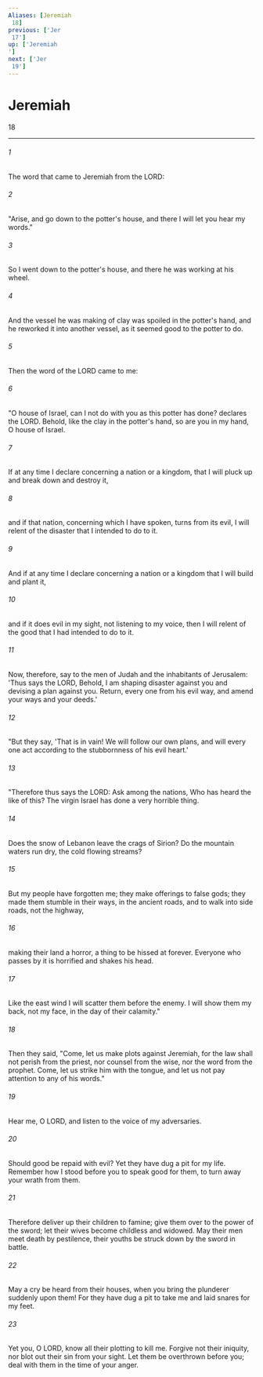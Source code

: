 ```yaml
---
Aliases: [Jeremiah 18]
previous: ['Jer 17']
up: ['Jeremiah']
next: ['Jer 19']
---
```

# Jeremiah 18

***
 

###### 1 
The word that came to Jeremiah from the LORD:  

###### 2 
"Arise, and go down to the potter's house, and there I will let you hear my words."  

###### 3 
So I went down to the potter's house, and there he was working at his wheel.  

###### 4 
And the vessel he was making of clay was spoiled in the potter's hand, and he reworked it into another vessel, as it seemed good to the potter to do.  

###### 5 
Then the word of the LORD came to me:  

###### 6 
"O house of Israel, can I not do with you as this potter has done? declares the LORD. Behold, like the clay in the potter's hand, so are you in my hand, O house of Israel.  

###### 7 
If at any time I declare concerning a nation or a kingdom, that I will pluck up and break down and destroy it,  

###### 8 
and if that nation, concerning which I have spoken, turns from its evil, I will relent of the disaster that I intended to do to it.  

###### 9 
And if at any time I declare concerning a nation or a kingdom that I will build and plant it,  

###### 10 
and if it does evil in my sight, not listening to my voice, then I will relent of the good that I had intended to do to it.  

###### 11 
Now, therefore, say to the men of Judah and the inhabitants of Jerusalem: 'Thus says the LORD, Behold, I am shaping disaster against you and devising a plan against you. Return, every one from his evil way, and amend your ways and your deeds.'  

###### 12 
"But they say, 'That is in vain! We will follow our own plans, and will every one act according to the stubbornness of his evil heart.'  

###### 13 
"Therefore thus says the LORD:  Ask among the nations,  Who has heard the like of this?  The virgin Israel  has done a very horrible thing.   

###### 14 
Does the snow of Lebanon leave  the crags of Sirion?  Do the mountain waters run dry,  the cold flowing streams?   

###### 15 
But my people have forgotten me;  they make offerings to false gods;  they made them stumble in their ways,  in the ancient roads,  and to walk into side roads,  not the highway,   

###### 16 
making their land a horror,  a thing to be hissed at forever.  Everyone who passes by it is horrified  and shakes his head.   

###### 17 
Like the east wind I will scatter them  before the enemy.  I will show them my back, not my face,  in the day of their calamity."  

###### 18 
Then they said, "Come, let us make plots against Jeremiah, for the law shall not perish from the priest, nor counsel from the wise, nor the word from the prophet. Come, let us strike him with the tongue, and let us not pay attention to any of his words."  

###### 19 
Hear me, O LORD,  and listen to the voice of my adversaries.   

###### 20 
Should good be repaid with evil?  Yet they have dug a pit for my life.  Remember how I stood before you  to speak good for them,  to turn away your wrath from them.   

###### 21 
Therefore deliver up their children to famine;  give them over to the power of the sword;  let their wives become childless and widowed.  May their men meet death by pestilence,  their youths be struck down by the sword in battle.   

###### 22 
May a cry be heard from their houses,  when you bring the plunderer suddenly upon them!  For they have dug a pit to take me  and laid snares for my feet.   

###### 23 
Yet you, O LORD, know  all their plotting to kill me.  Forgive not their iniquity,  nor blot out their sin from your sight.  Let them be overthrown before you;  deal with them in the time of your anger.
